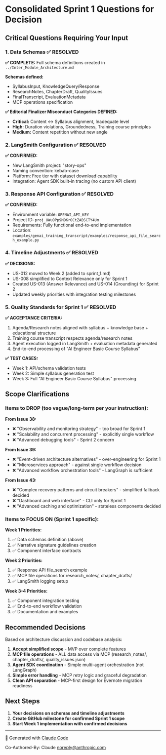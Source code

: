 # Consolidated Sprint 1 Questions for Decision

## Critical Questions Requiring Your Input

### 1. Data Schemas ✅ RESOLVED

**✅ COMPLETE:** Full schema definitions created in `../Inter_Module_Architecture.md`

**Schemas defined:**

- SyllabusInput, KnowledgeQuery/Response
- ResearchNotes, ChapterDraft, QualityIssues
- FinalTranscript, EvaluationMetadata
- MCP operations specification

**✅ Editorial Finalizer Misconduct Categories DEFINED:**

- **Critical:** Content ↔ Syllabus alignment, Inadequate level
- **High:** Duration violations, Groundedness, Training course principles
- **Medium:** Content repetition without new angle

### 2. LangSmith Configuration ✅ RESOLVED

**✅ CONFIRMED:**

- New LangSmith project: "story-ops"
- Naming convention: kebab-case
- Platform: Free tier with dataset download capability
- Integration: Agent SDK built-in tracing (no custom API client)

### 3. Response API Configuration ✅ RESOLVED

**✅ CONFIRMED:**

- Environment variable: `OPENAI_API_KEY`
- Project ID: `proj_UWuOPp9MOKrOCtZABSCTY4Um`
- Requirements: Fully functional end-to-end implementation
- Location: `examples/genai_training_transcript/examples/response_api_file_search_example.py`

### 4. Timeline Adjustments ✅ RESOLVED

**✅ DECISIONS:**

- US-012 moved to Week 2 (added to sprint_1.md)
- US-008 simplified to Context Relevance only for Sprint 1
- Created US-013 (Answer Relevance) and US-014 (Grounding) for Sprint 2
- Updated weekly priorities with integration testing milestones

### 5. Quality Standards for Sprint 1 ✅ RESOLVED

**✅ ACCEPTANCE CRITERIA:**

1. Agenda/Research notes aligned with syllabus + knowledge base + educational structure
2. Training course transcript respects agenda/research notes
3. Agent execution logged in LangSmith + evaluation metadata generated
4. End-to-end processing of "AI Engineer Basic Course Syllabus"

**✅ TEST CASES:**

- Week 1: API/schema validation tests
- Week 2: Simple syllabus generation test
- Week 3: Full "AI Engineer Basic Course Syllabus" processing

## Scope Clarifications

### Items to DROP (too vague/long-term per your instruction):

**From Issue 38:**

- ❌ "Observability and monitoring strategy" - too broad for Sprint 1
- ❌ "Scalability and concurrent processing" - explicitly single workflow
- ❌ "Advanced debugging tools" - Sprint 2 concern

**From Issue 39:**

- ❌ "Event-driven architecture alternatives" - over-engineering for Sprint 1
- ❌ "Microservices approach" - against single workflow decision
- ❌ "Advanced workflow orchestration tools" - LangGraph is sufficient

**From Issue 43:**

- ❌ "Complex recovery patterns and circuit breakers" - simplified fallback decided
- ❌ "Dashboard and web interface" - CLI only for Sprint 1
- ❌ "Advanced caching and optimization" - stateless components decided

### Items to FOCUS ON (Sprint 1 specific):

**Week 1 Priorities:**

1. ✅ Data schemas definition (above)
2. ✅ Narrative signature guidelines creation
3. ✅ Component interface contracts

**Week 2 Priorities:**

1. ✅ Response API file_search example
2. ✅ MCP file operations for research_notes/, chapter_drafts/
3. ✅ LangSmith logging setup

**Week 3-4 Priorities:**

1. ✅ Component integration testing
2. ✅ End-to-end workflow validation
3. ✅ Documentation and examples

## Recommended Decisions

Based on architecture discussion and codebase analysis:

1. **Accept simplified scope** - MVP over complete features
2. **MCP file operations** - ALL data access via MCP (research_notes/, chapter_drafts/, quality_issues.json)
3. **Agent SDK coordination** - Simple multi-agent orchestration (not LangGraph)
4. **Simple error handling** - MCP retry logic and graceful degradation
5. **Clean API separation** - MCP-first design for Evernote migration readiness

## Next Steps

1. **Your decisions on schemas and timeline adjustments**
2. **Create GitHub milestone for confirmed Sprint 1 scope**
3. **Start Week 1 implementation with confirmed decisions**

---

🤖 Generated with [Claude Code](https://claude.ai/code)

Co-Authored-By: Claude <noreply@anthropic.com>
